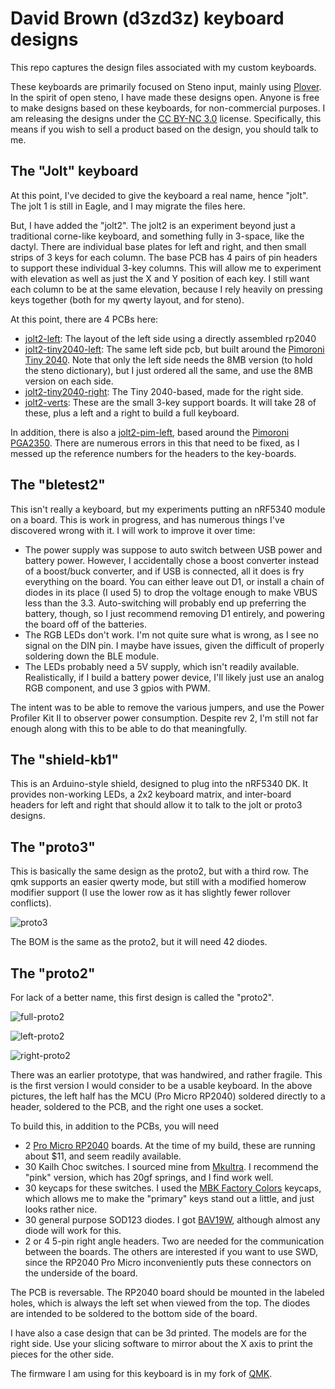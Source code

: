 # David Brown (d3zd3z) keyboard designs

This repo captures the design files associated with my custom
keyboards.


These keyboards are primarily focused on Steno input, mainly using
[Plover](https://www.openstenoproject.org/plover/). In the spirit of
open steno, I have made these designs open. Anyone is free to make
designs based on these keyboards, for non-commercial purposes.  I am
releasing the designs under the [CC BY-NC
3.0](https://creativecommons.org/licenses/by-nc/3.0/) license.
Specifically, this means if you wish to sell a product based on the
design, you should talk to me.

## The "Jolt" keyboard

At this point, I've decided to give the keyboard a real name, hence "jolt".  The jolt 1 is still in
Eagle, and I may migrate the files here.

But, I have added the "jolt2".  The jolt2 is an experiment beyond just a traditional corne-like
keyboard, and something fully in 3-space, like the dactyl.  There are individual base plates for
left and right, and then small strips of 3 keys for each column.  The base PCB has 4 pairs of pin
headers to support these individual 3-key columns.  This will allow me to experiment with elevation
as well as just the X and Y position of each key.  I still want each column to be at the same
elevation, because I rely heavily on pressing keys together (both for my qwerty layout, and for
steno).

At this point, there are 4 PCBs here:

- [jolt2-left](jolt2/jolt2-left/): The layout of the left
  side using a directly assembled rp2040
- [jolt2-tiny2040-left](jolt2/jolt2-tiny2040-left/): The same left side pcb, but built around the [Pimoroni
  Tiny 2040](https://shop.pimoroni.com/products/tiny-2040?variant=39560012234835).  Note that only
  the left side needs the 8MB version (to hold the steno dictionary), but I just ordered all the
  same, and use the 8MB version on each side.
- [jolt2-tiny2040-right](jolt2/jolt2-tiny2040-right/): The Tiny 2040-based, made for the right side.
- [jolt2-verts](jolt2/jolt2-verts/): These are the small 3-key support boards.  It will take 28 of these,
  plus a left and a right to build a full keyboard.

In addition, there is also a [jolt2-pim-left](jolt2/jolt2-pim-left/), based around the [Pimoroni
PGA2350](https://shop.pimoroni.com/products/pga2350?variant=42092629229651).  There are numerous
errors in this that need to be fixed, as I messed up the reference numbers for the headers to the
key-boards.

## The "bletest2"

This isn't really a keyboard, but my experiments putting an nRF5340 module on a board.  This is work
in progress, and has numerous things I've discovered wrong with it.  I will work to improve it over
time:

- The power supply was suppose to auto switch between USB power and battery power.  However, I
  accidentally chose a boost converter instead of a boost/buck converter, and if USB is connected,
  all it does is fry everything on the board.  You can either leave out D1, or install a chain of
  diodes in its place (I used 5) to drop the voltage enough to make VBUS less than the 3.3.
  Auto-switching will probably end up preferring the battery, though, so I just recommend removing
  D1 entirely, and powering the board off of the batteries.
- The RGB LEDs don't work.  I'm not quite sure what is wrong, as I see no signal on the DIN pin.  I
  maybe have issues, given the difficult of properly soldering down the BLE module.
- The LEDs probably need a 5V supply, which isn't readily available.  Realistically, if I build a
  battery power device, I'll likely just use an analog RGB component, and use 3 gpios with PWM.

The intent was to be able to remove the various jumpers, and use the Power Profiler Kit II to
observer power consumption.  Despite rev 2, I'm still not far enough along with this to be able to
do that meaningfully.

## The "shield-kb1"

This is an Arduino-style shield, designed to plug into the nRF5340 DK.  It provides non-working
LEDs, a 2x2 keyboard matrix, and inter-board headers for left and right that should allow it to talk
to the jolt or proto3 designs.

## The "proto3"

This is basically the same design as the proto2, but with a third row.
The qmk supports an easier qwerty mode, but still with a modified
homerow modifier support (I use the lower row as it has slightly fewer
rollover conflicts).

![proto3](img/proto3.jpg)

The BOM is the same as the proto2, but it will need 42 diodes.

## The "proto2"

For lack of a better name, this first design is called the "proto2".

![full-proto2](img/full-proto2.jpg)

![left-proto2](img/left-proto2.jpg)

![right-proto2](img/right-proto2.jpg)

There was an earlier prototype, that was handwired, and rather
fragile.  This is the first version I would consider to be a usable
keyboard.  In the above pictures, the left half has the MCU (Pro Micro
RP2040) soldered directly to a header, soldered to the PCB, and the
right one uses a socket.

To build this, in addition to the PCBs, you will need

- 2 [Pro Micro RP2040](https://www.sparkfun.com/products/18288)
  boards.  At the time of my build, these are running about $11, and
  seem readily available.
- 30 Kailh Choc switches.  I sourced mine from
  [Mkultra](https://mkultra.click/choc-switches).  I recommend the
  "pink" version, which has 20gf springs, and I find work well.
- 30 keycaps for these switches.  I used the [MBK Factory
  Colors](https://mkultra.click/mbk-factory-colors/) keycaps, which
  allows me to make the "primary" keys stand out a little, and just
  looks rather nice.
- 30 general purpose SOD123 diodes.  I got
  [BAV19W](https://www.digikey.com/en/products/detail/smc-diode-solutions/BAV19W/5993796),
  although almost any diode will work for this.
- 2 or 4 5-pin right angle headers.  Two are needed for the
  communication between the boards.  The others are interested if you
  want to use SWD, since the RP2040 Pro Micro inconveniently puts
  these connectors on the underside of the board.

The PCB is reversable.  The RP2040 board should be mounted in the
labeled holes, which is always the left set when viewed from the top.
The diodes are intended to be soldered to the bottom side of the
board.

I have also a case design that can be 3d printed.  The models are for
the right side. Use your slicing software to mirror about the X axis
to print the pieces for the other side.

The firmware I am using for this keyboard is in my fork of
[QMK](https://github.com/tangybbq/qmk_firmware/tree/proto2).

